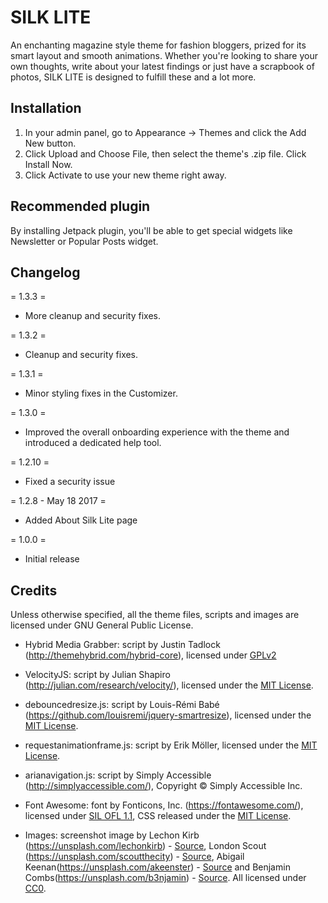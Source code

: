 # SILK LITE
An enchanting magazine style theme for fashion bloggers, prized for its smart layout and smooth animations. Whether you're looking to share your own thoughts, write about your latest findings or just have a scrapbook of photos, SILK LITE is designed to fulfill these and a lot more.

## Installation

1. In your admin panel, go to Appearance -> Themes and click the Add New button.
2. Click Upload and Choose File, then select the theme's .zip file. Click Install Now.
3. Click Activate to use your new theme right away.

## Recommended plugin
By installing Jetpack plugin, you'll be able to get special widgets like Newsletter or Popular Posts widget.

## Changelog

= 1.3.3 =
* More cleanup and security fixes.

= 1.3.2 =
* Cleanup and security fixes.

= 1.3.1 =
* Minor styling fixes in the Customizer.

= 1.3.0 =
* Improved the overall onboarding experience with the theme and introduced a dedicated help tool.

= 1.2.10 =
* Fixed a security issue

= 1.2.8 - May 18 2017 =
* Added About Silk Lite page 

= 1.0.0 =
* Initial release

## Credits

Unless otherwise specified, all the theme files, scripts and images are licensed under GNU General Public License.

* Hybrid Media Grabber: script by Justin Tadlock (http://themehybrid.com/hybrid-core), licensed under [GPLv2](http://www.gnu.org/licenses/old-licenses/gpl-2.0.html)

* VelocityJS: script by Julian Shapiro (http://julian.com/research/velocity/), licensed under the [MIT License](http://opensource.org/licenses/mit-license.html).
* debouncedresize.js: script by Louis-Rémi Babé (https://github.com/louisremi/jquery-smartresize), licensed under the [MIT License](http://opensource.org/licenses/mit-license.html).
* requestanimationframe.js: script by Erik Möller, licensed under the [MIT License](http://opensource.org/licenses/mit-license.html).
* arianavigation.js: script by Simply Accessible (http://simplyaccessible.com/), Copyright © Simply Accessible Inc.

* Font Awesome: font by Fonticons, Inc. (https://fontawesome.com/), licensed under [SIL OFL 1.1](https://fontawesome.com/license/free), CSS released under the [MIT License](http://opensource.org/licenses/mit-license.html).

* Images: screenshot image by Lechon Kirb (https://unsplash.com/lechonkirb) - [Source](https://unsplash.com/photos/yvx7LSZSzeo), London Scout (https://unsplash.com/scoutthecity) - [Source](https://unsplash.com/photos/YLMs82LF6FY), Abigail Keenan(https://unsplash.com/akeenster) - [Source](https://unsplash.com/photos/8jqna7aA-vs) and Benjamin Combs(https://unsplash.com/b3njamin) - [Source](https://unsplash.com/photos/hiAdjnXZxl8). All licensed under [CC0](http://creativecommons.org/choose/zero/).
